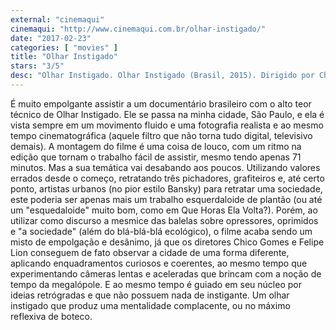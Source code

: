 ```yaml
---
external: "cinemaqui"
cinemaqui: "http://www.cinemaqui.com.br/olhar-instigado/"
date: "2017-02-23"
categories: [ "movies" ]
title: "Olhar Instigado"
stars: "3/5"
desc: "Olhar Instigado. Olhar Instigado (Brasil, 2015). Dirigido por Chico Gomes, Felipe Lion. Escrito por Guilherme Moraes Quintella, Chico Gomes. Com Alexandre Orion, Bruno Locuras, André Monteiro."
---
```

É muito empolgante assistir a um documentário brasileiro com o alto teor técnico de Olhar Instigado. Ele se passa na minha cidade, São Paulo, e ela é vista sempre em um movimento fluido e uma fotografia realista e ao mesmo tempo cinematográfica (aquele filtro que não torna tudo digital, televisivo demais). A montagem do filme é uma coisa de louco, com um ritmo na edição que tornam o trabalho fácil de assistir, mesmo tendo apenas 71 minutos. Mas a sua temática vai desabando aos poucos. Utilizando valores errados desde o começo, retratando três pichadores, grafiteiros e, até certo ponto, artistas urbanos (no pior estilo Bansky) para retratar uma sociedade, este poderia ser apenas mais um trabalho esquerdaloide de plantão (ou até um "esquedaloide" muito bom, como em Que Horas Ela Volta?). Porém, ao utilizar como discurso a mesmice das balelas sobre opressores, oprimidos e "a sociedade" (além do blá-blá-blá ecológico), o filme acaba sendo um misto de empolgação e desânimo, já que os diretores Chico Gomes e Felipe Lion conseguem de fato observar a cidade de uma forma diferente, aplicando enquadramentos curiosos e coerentes, ao mesmo tempo que experimentando câmeras lentas e aceleradas que brincam com a noção de tempo da megalópole. E ao mesmo tempo é guiado em seu núcleo por ideias retrógradas e que não possuem nada de instigante. Um olhar instigado que produz uma mentalidade complacente, ou no máximo reflexiva de boteco.
